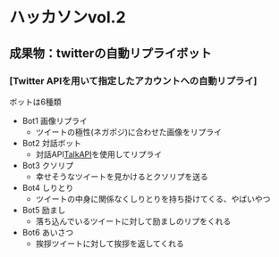# ハッカソンvol.2　　　　   

## 成果物：twitterの自動リプライボット


### [Twitter APIを用いて指定したアカウントへの自動リプライ]
ボットは6種類 <br>
  - Bot1  画像リプライ <br>
    - ツイートの極性(ネガポジ)に合わせた画像をリプライ <br>
  - Bot2  対話ボット <br>
    - 対話API[TalkAPI](https://a3rt.recruit-tech.co.jp/product/talkAPI/)を使用してリプライ <br>
  - Bot3  クソリプ <br>
    - 幸せそうなツイートを見かけるとクソリプを送る <br>
  - Bot4  しりとり <br>
    - ツイートの中身に関係なくしりとりを持ち掛けてくる、やばいやつ <br>
  - Bot5  励まし <br>
    - 落ち込んでいるツイートに対して励ましのリプをくれる <br>
  - Bot6  あいさつ <br>
    - 挨拶ツイートに対して挨拶を返してくれる <br>
